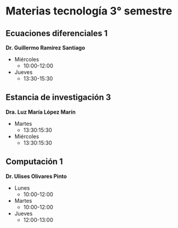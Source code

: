 # Materias tecnología 3° semestre
## Ecuaciones diferenciales 1
**Dr. Guillermo Ramírez Santiago**
- Miércoles
	* 10:00-12:00
- Jueves
	* 13:30-15:30
## Estancia de investigación 3
**Dra. Luz María López Marín**
- Martes
	* 13:30:15:30
- Miércoles
	* 13:30:15:30
## Computación 1
**Dr. Ulises Olivares Pinto**
- Lunes
	* 10:00-12:00
- Martes
	* 10:00-12:00
- Jueves
	* 12:00-13:00